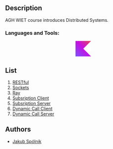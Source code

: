 <!-- <img width="100%" src="assets/banner.gif"> -->

## Description

AGH WIET course introduces Distributed Systems.

<h3 align="left">Languages and Tools:</h3>
<p align="center">
<img height="50" src="https://raw.githubusercontent.com/github/explore/4479d2a2c854198cb00160f8593519c14dc3b905/topics/kotlin/kotlin.png" />
</p>

## List

1. [RESTful](https://github.com/lawos98/Distributed_systems/tree/RESTful)
2. [Sockets](https://github.com/lawos98/Distributed_systems/tree/Sockets)
3. [Ray](https://github.com/lawos98/Distributed_systems/tree/Ray)
4. [Subsription Client](https://github.com/lawos98/Distributed_systems/tree/SubsriptionClient)
5. [Subsription Server](https://github.com/lawos98/Distributed_systems/tree/SubsriptionServer)
6. [Dynamic Call Client](https://github.com/lawos98/Distributed_systems/tree/DynamicCallClient)
7. [Dynamic Call Server](https://github.com/lawos98/Distributed_systems/tree/DynamicCallServer)

## Authors

- [Jakub Spólnik](https://github.com/lawos98)

